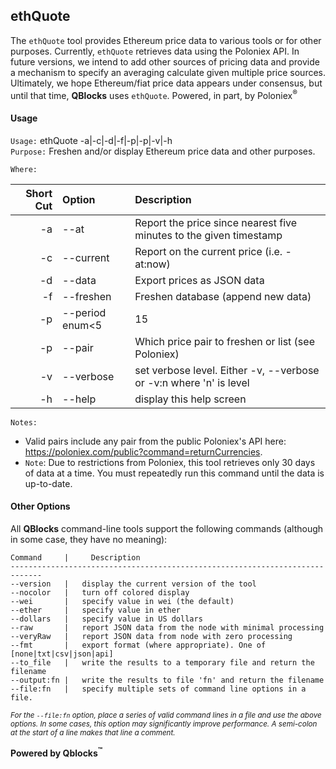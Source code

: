 ## ethQuote

The `ethQuote` tool provides Ethereum price data to various tools or for other purposes. Currently, `ethQuote` retrieves data using the Poloniex API. In future versions, we intend to add other sources of pricing data and provide a mechanism to specify an averaging calculate given multiple price sources. Ultimately, we hope Ethereum/fiat price data appears under consensus, but until that time, **QBlocks** uses `ethQuote`. Powered, in part, by Poloniex<sup>&reg;<sup>
#### Usage

`Usage:`    ethQuote -a|-c|-d|-f|-p|-p|-v|-h  
`Purpose:`  Freshen and/or display Ethereum price data and other purposes.

`Where:`  

| Short Cut | Option | Description |
| -------: | :------- | :------- |
| -a | --at <ts> | Report the price since nearest five minutes to the given timestamp |
| -c | --current | Report on the current price (i.e. -at:now) |
| -d | --data | Export prices as JSON data |
| -f | --freshen | Freshen database (append new data) |
| -p | --period enum<5|15|30|*120|240|1440> | Display prices in this increment. One of [5&#124;15&#124;30&#124;120*&#124;240&#124;1440] |
| -p | --pair <val> | Which price pair to freshen or list (see Poloniex) |
| -v | --verbose | set verbose level. Either -v, --verbose or -v:n where 'n' is level |
| -h | --help | display this help screen |

`Notes:`

- Valid pairs include any pair from the public Poloniex's API here:
  https://poloniex.com/public?command=returnCurrencies.
- `Note`: Due to restrictions from Poloniex, this tool retrieves only 30 days of data
  at a time. You must repeatedly run this command until the data is up-to-date.

#### Other Options

All **QBlocks** command-line tools support the following commands (although in some case, they have no meaning):

    Command     |     Description
    -----------------------------------------------------------------------------
    --version   |   display the current version of the tool
    --nocolor   |   turn off colored display
    --wei       |   specify value in wei (the default)
    --ether     |   specify value in ether
    --dollars   |   specify value in US dollars
    --raw       |   report JSON data from the node with minimal processing
    --veryRaw   |   report JSON data from node with zero processing
    --fmt       |   export format (where appropriate). One of [none|txt|csv|json|api]
    --to_file   |   write the results to a temporary file and return the filename
    --output:fn |   write the results to file 'fn' and return the filename
    --file:fn   |   specify multiple sets of command line options in a file.

<small>*For the `--file:fn` option, place a series of valid command lines in a file and use the above options. In some cases, this option may significantly improve performance. A semi-colon at the start of a line makes that line a comment.*</small>

**Powered by Qblocks<sup>&trade;</sup>**


